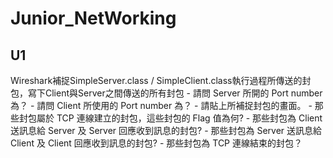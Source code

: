 # Junior_NetWorking

## U1
Wireshark補捉SimpleServer.class / SimpleClient.class執行過程所傳送的封包，寫下Client與Server之間傳送的所有封包
    - 請問 Server 所開的 Port number 為？
    - 請問 Client 所使用的 Port number 為？
    - 請貼上所補捉封包的畫面。
    - 那些封包屬於 TCP 連線建立的封包，這些封包的 Flag 值為何?
    - 那些封包為 Client 送訊息給 Server 及 Server 回應收到訊息的封包?
    - 那些封包為 Server 送訊息給 Client 及 Client 回應收到訊息的封包?
    - 那些封包為 TCP 連線結束的封包？
